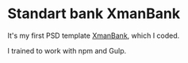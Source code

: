 # Standart bank XmanBank

It's my first PSD template [XmanBank](https://github.com/dimariabovol/xmanbank.github.io), which I coded.

I trained to work with npm and Gulp.
